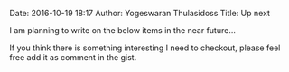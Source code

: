 Date: 2016-10-19 18:17
Author: Yogeswaran Thulasidoss
Title: Up next

I am planning to write on the below items in the near future...

<script src="https://gist.github.com/yogeswarant/47647cbc6f096f1e2429b3522d40a186.js"></script>

If you think there is something interesting I need to checkout, please feel free add it as comment in the gist.

